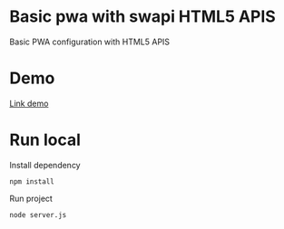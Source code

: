 # Basic pwa with swapi HTML5 APIS

Basic PWA configuration with HTML5 APIS

# Demo

[Link demo](https://kevinccbsg.github.io/pwa-html5-apis/)

# Run local

Install dependency

```
npm install
```

Run project

```
node server.js
```


